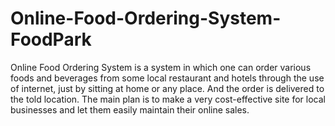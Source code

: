 # Online-Food-Ordering-System-FoodPark
Online Food Ordering System is a system in which one can order various foods and beverages from some local restaurant and hotels through the use of internet, just by sitting at home or any place. And the order is delivered to the told location. The main plan is to make a very cost-effective site for local businesses and let them easily maintain their online sales.

